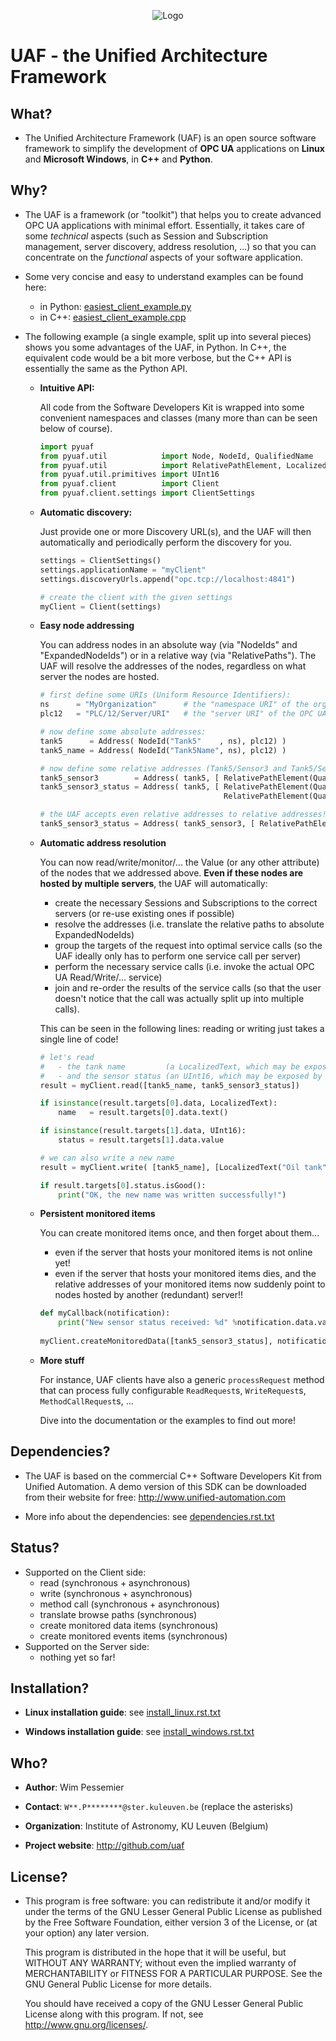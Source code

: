<p align="center">
  <img src="http://github.com/uaf/uaf/raw/master/doc/img/logo/uaf_logo_200x67_opaque.png" alt="Logo"/>
</p>


UAF - the Unified Architecture Framework
========================================


What?
-------------------------------------------------------------------------------

 - The Unified Architecture Framework (UAF) is an open source software 
   framework to simplify the development of **OPC UA** applications 
   on **Linux** and **Microsoft Windows**, in **C++** and **Python**.
   
Why?
-------------------------------------------------------------------------------

 - The UAF is a framework (or "toolkit") that helps you to create advanced 
   OPC UA applications with minimal effort. Essentially, it takes care of
   some *technical* aspects (such as Session and Subscription management,
   server discovery, address resolution, ...) so that you can concentrate on 
   the *functional* aspects of your software application.
   
 - Some very concise and easy to understand examples can be found here:
 
    - in Python:   [easiest_client_example.py](examples/pyuaf/client/easiest_client_example.py)
    - in C++:      [easiest_client_example.cpp](examples/uaf/src/client/easiest_client_example.cpp)

 - The following example (a single example, split up into several pieces) 
   shows you some advantages of the UAF, in Python.
   In C++, the equivalent code would be a bit more verbose, but the C++ API 
   is essentially the same as the Python API.

    - **Intuitive API:**

      All code from the Software Developers Kit is wrapped into some 
      convenient namespaces and classes (many more than can be seen below 
      of course).

        ```python
        import pyuaf
        from pyuaf.util            import Node, NodeId, QualifiedName
        from pyuaf.util            import RelativePathElement, LocalizedText
        from pyuaf.util.primitives import UInt16
        from pyuaf.client          import Client
        from pyuaf.client.settings import ClientSettings
        ```
    
    - **Automatic discovery:**
    
      Just provide one or more Discovery URL(s), and the UAF will then
      automatically and periodically perform the discovery for you.
    
        ```python
        settings = ClientSettings()
        settings.applicationName = "myClient"
        settings.discoveryUrls.append("opc.tcp://localhost:4841")
        
        # create the client with the given settings
        myClient = Client(settings)
        ```
    
    - **Easy node addressing**
    
      You can address nodes in an absolute way 
       (via "NodeIds" and "ExpandedNodeIds")
      or in a relative way
       (via "RelativePaths").
      The UAF will resolve the addresses of the nodes, regardless on what 
      server the nodes are hosted.
       
        ```python
        # first define some URIs (Uniform Resource Identifiers):
        ns      = "MyOrganization"      # the "namespace URI" of the organization or company
        plc12   = "PLC/12/Server/URI"   # the "server URI" of the OPC UA server running on some PLC
        
        # now define some absolute addresses:
        tank5      = Address( NodeId("Tank5"    , ns), plc12) )
        tank5_name = Address( NodeId("Tank5Name", ns), plc12) )
        
        # now define some relative addresses (Tank5/Sensor3 and Tank5/Sensor3/Status):
        tank5_sensor3        = Address( tank5, [ RelativePathElement(QualifiedName("Sensor3", ns)) ] )
        tank5_sensor3_status = Address( tank5, [ RelativePathElement(QualifiedName("Sensor3", ns)),
                                                 RelativePathElement(QualifiedName("Status" , ns)) ] )
        
        # the UAF accepts even relative addresses to relative addresses! So you could also do:
        tank5_sensor3_status = Address( tank5_sensor3, [ RelativePathElement(QualifiedName("Status", ns)) ] )
        ```

    - **Automatic address resolution**
    
      You can now read/write/monitor/... the Value (or any other attribute) of the nodes 
      that we addressed above. **Even if these nodes are hosted by multiple servers**,
      the UAF will automatically:
       
       - create the necessary Sessions and Subscriptions to the correct servers
         (or re-use existing ones if possible)
       - resolve the addresses
         (i.e. translate the relative paths to absolute ExpandedNodeIds)
       - group the targets of the request into optimal service calls 
         (so the UAF ideally only has to perform one service call per server)
       - perform the necessary service calls 
         (i.e. invoke the actual OPC UA Read/Write/... service)
       - join and re-order the results of the service calls
         (so that the user doesn't notice that the call was actually split up into multiple calls).
       
      This can be seen in the following lines: reading or writing just takes a single line of code!
       
        ```python
        # let's read 
        #   - the tank name         (a LocalizedText, which may be exposed by an OPC UA-enabled PLC) 
        #   - and the sensor status (an UInt16, which may be exposed by some OPC UA-enabled smart sensor)
        result = myClient.read([tank5_name, tank5_sensor3_status])
        
        if isinstance(result.targets[0].data, LocalizedText):
            name   = result.targets[0].data.text()
        
        if isinstance(result.targets[1].data, UInt16):
            status = result.targets[1].data.value
        
        # we can also write a new name
        result = myClient.write( [tank5_name], [LocalizedText("Oil tank", "EN")] )
        
        if result.targets[0].status.isGood():
            print("OK, the new name was written successfully!")
        ```

    - **Persistent monitored items**

      You can create monitored items once, and then forget about them...
       - even if the server that hosts your monitored items is not online yet!
       - even if the server that hosts your monitored items dies, and the 
         relative addresses of your monitored items now suddenly point to  
         nodes hosted by another (redundant) server!!
       
        ```python
        def myCallback(notification):
            print("New sensor status received: %d" %notification.data.value)
            
        myClient.createMonitoredData([tank5_sensor3_status], notificationCallbacks = [myCallback])
        ```
    
    - **More stuff**
        
      For instance, UAF clients have also a generic `processRequest` method that can process
      fully configurable `ReadRequest`s, `WriteRequest`s, `MethodCallRequest`s, ...
        
      Dive into the documentation or the examples to find out more!



Dependencies?
-------------------------------------------------------------------------------

 - The UAF is based on the commercial C++ Software Developers Kit from 
   Unified Automation. A demo version of this SDK can be downloaded
   from their website for free:
   http://www.unified-automation.com

 - More info about the dependencies: see [dependencies.rst.txt](dependencies.rst.txt)


Status?
-------------------------------------------------------------------------------

 - Supported on the Client side:
   - read (synchronous + asynchronous)
   - write (synchronous + asynchronous)
   - method call (synchronous + asynchronous)
   - translate browse paths (synchronous)
   - create monitored data items (synchronous)
   - create monitored events items (synchronous)
 - Supported on the Server side:
   - nothing yet so far!


Installation?
-------------------------------------------------------------------------------

 - **Linux installation guide**: see [install_linux.rst.txt](install_linux.rst.txt)
  
 - **Windows installation guide**: see [install_windows.rst.txt](install_windows.rst.txt)


Who?
-------------------------------------------------------------------------------

 - **Author**: Wim Pessemier

 - **Contact**: `W**.P********@ster.kuleuven.be` (replace the asterisks)

 - **Organization**: Institute of Astronomy, KU Leuven (Belgium)

 - **Project website**: http://github.com/uaf
 

License?
-------------------------------------------------------------------------------

 - This program is free software: you can redistribute it and/or modify
   it under the terms of the GNU Lesser General Public License as
   published by the Free Software Foundation, either version 3 of the
   License, or (at your option) any later version.

   This program is distributed in the hope that it will be useful,
   but WITHOUT ANY WARRANTY; without even the implied warranty of
   MERCHANTABILITY or FITNESS FOR A PARTICULAR PURPOSE.  See the
   GNU General Public License for more details.

   You should have received a copy of the GNU Lesser General Public License
   along with this program.  If not, see <http://www.gnu.org/licenses/>.

